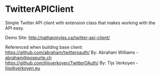 TwitterAPIClient
================

Simple Twitter API client with extension class that makes working with the API easy.  

Demo Site: http://nathanmyles.ca/twitter-api-client/  

Referenced when building base client:  
https://github.com/abraham/twitteroauth/ By: Abraham Williams - abraham@poseurte.ch  
https://github.com/tijsverkoyen/TwitterOAuth/ By: Tijs Verkoyen - tijs@verkoyen.eu
